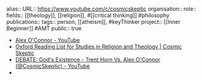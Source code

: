 alias::
URL:: https://www.youtube.com/c/cosmicskeptic
organisation::
role::
fields:: [[theology]], [[religion]], #[[critical thinking]] #philosophy 
publications:: 
tags:: person, [[atheism]], #keyThinker 
project:: [[Inner Beginner]] #AMT 
public:: true

- [Alex O'Connor - YouTube](https://www.youtube.com/c/cosmicskeptic)
- [Oxford Reading List for Studies in Religion and Theology | Cosmic Skeptic](https://cosmicskeptic.com/oxfordreadinglist/)
- [DEBATE: God's Existence - Trent Horn Vs. Alex O'Connor (@CosmicSkeptic) - YouTube](https://www.youtube.com/watch?v=5PF1JgXOKDQ)
-